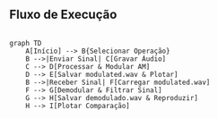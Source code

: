 ## Fluxo de Execução
<div style="height: 60vh; overflow: auto;">

```mermaid
graph TD
    A[Início] --> B{Selecionar Operação}
    B -->|Enviar Sinal| C[Gravar Áudio]
    C --> D[Processar & Modular AM]
    D --> E[Salvar modulated.wav & Plotar]
    B -->|Receber Sinal| F[Carregar modulated.wav]
    F --> G[Demodular & Filtrar Sinal]
    G --> H[Salvar demodulado.wav & Reproduzir]
    H --> I[Plotar Comparação]
```

</div>

